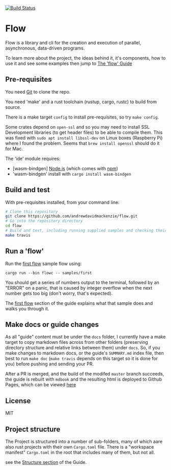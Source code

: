 [![Build Status](https://travis-ci.org/andrewdavidmackenzie/flow.svg?branch=master)](https://travis-ci.org/andrewdavidmackenzie/flow)

# Flow
Flow is a library and cli for the creation and execution of parallel, asynchronous, data-driven programs.

To learn more about the project, the ideas behind it, it's components, how to use it and see some 
examples then jump to [The 'flow' Guide](http://andrewdavidmackenzie.github.io/flow/)

## Pre-requisites

You need [Git](https://git-scm.com) to clone the repo.

You need 'make' and a rust toolchain (rustup, cargo, rustc) to build from source.

There is a make target `config` to install pre-requisites, so try `make config`.

Some crates depend on `open-ssl` and so you may need to install SSL Development libraries (to get header files) 
to be able to compile them. This was fixed with `sudo apt install libssl-dev` on Linux boxes (Raspberry Pi)
where I found the problem. Seems that `brew install openssl` should do it for Mac.

The 'ide' module requires:
* [wasm-bindgen] [Node.js](https://nodejs.org/en/download/) (which comes with [npm](http://npmjs.com))
* 'wasm-bindgen' install with `cargo install wasm-bindgen`

## Build and test

With pre-requisites installed, from your command line:

```bash
# Clone this repository
git clone https://github.com/andrewdavidmackenzie/flow.git
# Go into the repository directory
cd flow
# Build and test, including running supplied samples and checking their output is correct
make travis
```

## Run a 'flow'
Run the [first flow](http://andrewdavidmackenzie.github.io/flow/first_flow/first_flow.html) sample flow using:

```cargo run --bin flowc -- samples/first```

You should get a series of numbers output to the terminal, 
followed by an "ERROR" on a panic, that is caused by integer overflow 
when the next number gets too big (don't worry, that's expected).

The [first flow](http://andrewdavidmackenzie.github.io/flow/first_flow/first_flow.html) section of the guide explains
what that sample does and walks you through it.

## Make docs or guide changes
As all "guide" content must be under the `docs` folder, I currently have a make target to copy markdown files 
across from other folders (preserving directory structure and relative links between them) under `docs`. 
So, if you make changes to markdown docs, or the guide's `SUMMARY.md` index file, then best to 
run `make doc` (`make travis` depends on this target so it is done for you) before pushing and sending your PR. 

After a PR is merged, and the build of the modifed `master` branch succeeds, the guide is rebuilt with `mdbook` and
 the resulting html is deployed to Github Pages, which can be viewed [here](http://andrewdavidmackenzie.github.io/flow/)

## License

MIT

## Project structure

The Project is structured into a number of sub-folders, many of which aare also rust projects with their own 
`Cargo.toml` file. There is a "workspace manifest" `Cargo.toml` in the root that includes many of them, but not
all.

see the [Structure section](docs/developing/structure.md) of the Guide.
